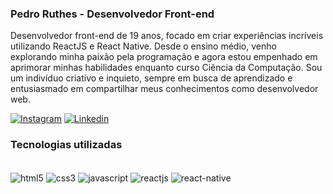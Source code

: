 ### Pedro Ruthes - Desenvolvedor Front-end

Desenvolvedor front-end de 19 anos, focado em criar experiências incríveis utilizando ReactJS e React Native. Desde o ensino médio, venho explorando minha paixão pela programação e agora estou empenhado em aprimorar minhas habilidades enquanto curso Ciência da Computação. Sou um indivíduo criativo e inquieto, sempre em busca de aprendizado e entusiasmado em compartilhar meus conhecimentos como desenvolvedor web.

[![Instagram](https://img.shields.io/badge/Instagram-E4405F?style=for-the-badge&logo=instagram&logoColor=white)](https://www.instagram.com/pedroo_ruthes)
[![Linkedin](https://img.shields.io/badge/LinkedIn-0077B5?style=for-the-badge&logo=linkedin&logoColor=white)](https://www.linkedin.com/in/pedroruthes/)

### Tecnologias utilizadas

<div style="display: inline_block"><br/>
  <img align="center" alt="html5" src="https://img.shields.io/badge/HTML5-E34F26?style=for-the-badge&logo=html5&logoColor=white" />
  <img align="center" alt="css3" src="https://img.shields.io/badge/CSS3-1572B6?style=for-the-badge&logo=css3&logoColor=white" />
  <img align="center" alt="javascript" src="https://img.shields.io/badge/JavaScript-323330?style=for-the-badge&logo=javascript&logoColor=F7DF1E" />
  <img align="center" alt="reactjs" src="https://img.shields.io/badge/React-20232A?style=for-the-badge&logo=react&logoColor=61DAFB" />
  <img align="center" alt="react-native" src="https://img.shields.io/badge/React_Native-20232A?style=for-the-badge&logo=react&logoColor=61DAFB" />
</div>

